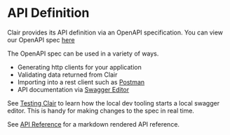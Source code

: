 # API Definition

Clair provides its API definition via an OpenAPI specification. You can view our OpenAPI spec [here](https://raw.githubusercontent.com/quay/clair/development-4.0/openapi.yaml)

The OpenAPI spec can be used in a variety of ways.
* Generating http clients for your application
* Validating data returned from Clair
* Importing into a rest client such as [Postman](https://learning.postman.com/docs/integrations/available-integrations/working-with-openAPI/)
* API documentation via [Swagger Editor](https://petstore.swagger.io/#/)

See [Testing Clair](./testing.md) to learn how the local dev tooling starts a local swagger editor. This is handy for making changes to the spec in real time.

See [API Reference](./reference/api.md) for a markdown rendered API reference.
